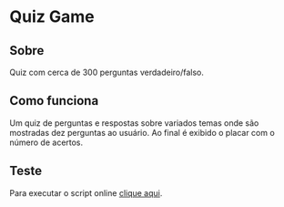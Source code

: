 # Quiz Game

## Sobre
Quiz com cerca de 300 perguntas verdadeiro/falso.

## Como funciona
Um quiz de perguntas e respostas sobre variados temas onde são mostradas dez perguntas ao usuário. Ao final é exibido o placar com o número de acertos.


## Teste
Para executar o script online [clique aqui](https://replit.com/@vhsenna/quizgame#main.py).
